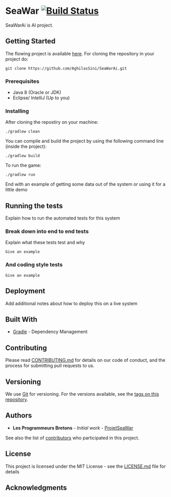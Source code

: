 # SeaWar [![Build Status](https://travis-ci.org/ProjetSeaWar/SeaWar.svg?branch=master)](https://travis-ci.org/ProjetSeaWar/SeaWar)

SeaWarAi  is AI project.

## Getting Started
The flowing project is available [here](https://github.com/AghilasSini/SeaWarAi.git).
For cloning the repository in your project do:
```
git clone https://github.com/AghilasSini/SeaWarAi.git
```
### Prerequisites

*	Java 8 (Oracle or JDK)
*	Eclipse/ IntelliJ (Up to you)

### Installing

After cloning the repostiry on your machine:
```
./gradlew clean
```

You can compile and build the project by using the following command line (inside the project): 

```
./gradlew build
```

To run the game:

```
./gradlew run
```


End with an example of getting some data out of the system or using it for a little demo

## Running the tests

Explain how to run the automated tests for this system

### Break down into end to end tests

Explain what these tests test and why

```
Give an example
```

### And coding style tests

```
Give an example
```

## Deployment

Add additional notes about how to deploy this on a live system

## Built With
* [Gradle](https://gradle.org/) - Dependency Management

## Contributing

Please read [CONTRIBUTING.md](https://github.com/AghilasSini/SeaWarAi/b24679402957c63ec426) for details on our code of conduct, and the process for submitting pull requests to us.

## Versioning

We use [Git](https://git-scm.com/) for versioning. For the versions available, see the [tags on this repository](https://github.com/AghilasSini/SeaWarAi/tags). 

## Authors

* **Les Programmeurs Bretons** - *Initial work* - [ProjetSeaWar](https://github.com/ProjetSeaWar/SeaWar.git)

See also the list of [contributors](https://github.com/AghilasSini/SeaWarAi/contributors) who participated in this project.

## License

This project is licensed under the MIT License - see the [LICENSE.md](LICENSE.md) file for details

## Acknowledgments



